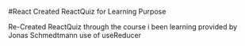 #React Created ReactQuiz  for Learning Purpose

Re-Created ReactQuiz through the course i been learning provided by Jonas Schmedtmann
use of useReducer 
